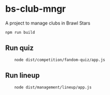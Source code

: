 # bs-club-mngr
A project to manage clubs in Brawl Stars

```
npm run build
```

## Run quiz
```
    node dist/competition/fandom-quiz/app.js
```

## Run lineup
```
    node dist/management/lineup/app.js
```